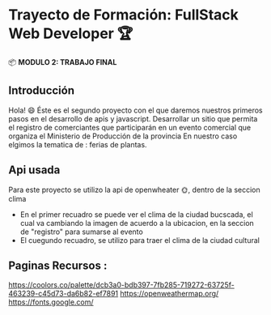 # Trayecto de Formación: FullStack Web Developer :trophy:

:package: **MODULO 2: TRABAJO FINAL**

## Introducción
Hola! :smile: Éste es el segundo proyecto con el que daremos nuestros primeros pasos en el desarrollo de apis y javascript. Desarrollar un sitio que permita el registro de comerciantes que participarán en un evento comercial que organiza el Ministerio de Producción de la provincia
En nuestro caso elgimos la tematica de : ferias de plantas.

## Api usada

Para  este proyecto se utilizo la api de openwheater :sun_with_face:, dentro de la seccion clima

- En el primer recuadro se puede ver el clima de la ciudad bucscada, el cual va cambiando la imagen de acuerdo a la ubicacion, en la seccion de "registro" para sumarse al evento
- El cuegundo recuadro, se utilizo para traer el clima de la ciudad cultural


##  Paginas Recursos :
https://coolors.co/palette/dcb3a0-bdb397-7fb285-719272-63725f-463239-c45d73-da6b82-ef7891
https://openweathermap.org/
https://fonts.google.com/
